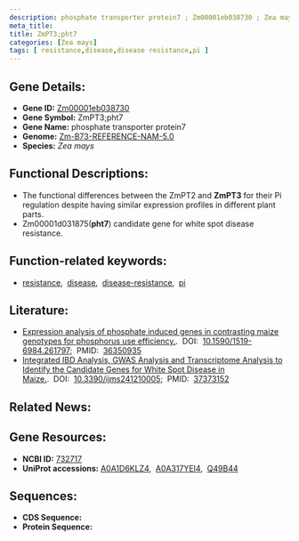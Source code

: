 ```yaml
---
description: phosphate transporter protein7 ; Zm00001eb038730 ; Zea mays
meta_title:
title: ZmPT3;pht7
categories: [Zea mays]
tags: [ resistance,disease,disease resistance,pi ]
---
```


## Gene Details:
- **Gene ID:**	[Zm00001eb038730](https://www.maizegdb.org/gene_center/gene/Zm00001eb038730)
- **Gene Symbol:** ZmPT3;pht7
- **Gene Name:** phosphate transporter protein7
- **Genome:** [Zm-B73-REFERENCE-NAM-5.0](https://www.maizegdb.org/genome/assembly/Zm-B73-REFERENCE-NAM-5.0)
- **Species:** *Zea mays*

## Functional Descriptions:
   - The functional differences between the ZmPT2 and **ZmPT3** for their Pi regulation despite having similar expression profiles in different plant parts.
   - Zm00001d031875(**pht7**) candidate gene for white spot disease resistance.

## Function-related keywords:
- [resistance](/tags/resistance/),&nbsp;&nbsp;[disease](/tags/disease/),&nbsp;&nbsp;[disease-resistance](/tags/disease-resistance/),&nbsp;&nbsp;[pi](/tags/pi/)

## Literature:
   - [Expression analysis of phosphate induced genes in contrasting maize genotypes for phosphorus use efficiency.]( https://www.scielo.br/j/bjb/a/JbxYTHmdgjyWzXKZnsxJvkM/?lang=en).&nbsp;&nbsp;DOI:&nbsp;&nbsp;[10.1590/1519-6984.261797](https://www.scielo.br/j/bjb/a/JbxYTHmdgjyWzXKZnsxJvkM/?lang=en);&nbsp;&nbsp;PMID:&nbsp;&nbsp;[36350935](https://pubmed.ncbi.nlm.nih.gov/36350935/)
   - [Integrated IBD Analysis, GWAS Analysis and Transcriptome Analysis to Identify the Candidate Genes for White Spot Disease in Maize.]( https://www.mdpi.com/1422-0067/24/12/10005).&nbsp;&nbsp;DOI:&nbsp;&nbsp;[10.3390/ijms241210005](https://www.mdpi.com/1422-0067/24/12/10005);&nbsp;&nbsp;PMID:&nbsp;&nbsp;[37373152](https://pubmed.ncbi.nlm.nih.gov/37373152/)

## Related News:

## Gene Resources:
- **NCBI ID:**  [732717](https://www.ncbi.nlm.nih.gov/gene/?term=732717)
- **UniProt accessions:** [A0A1D6KLZ4](https://www.uniprot.org/uniprotkb/A0A1D6KLZ4/entry),&nbsp;&nbsp;[A0A317YEI4](https://www.uniprot.org/uniprotkb/A0A317YEI4/entry),&nbsp;&nbsp;[Q49B44](https://www.uniprot.org/uniprotkb/Q49B44/entry)



## Sequences:
- **CDS Sequence:**
- **Protein Sequence:**
